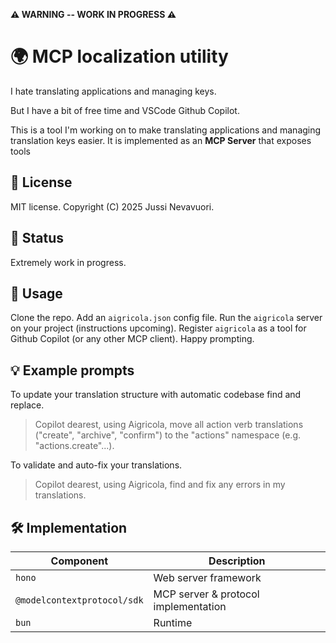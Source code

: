 **⚠️ WARNING -- WORK IN PROGRESS ⚠️**

# 🌍 MCP localization utility

I hate translating applications and managing keys.

But I have a bit of free time and VSCode Github Copilot.

This is a tool I'm working on to make translating applications and managing translation keys easier. It is implemented as an **MCP Server** that exposes tools

## 📄 License

MIT license. Copyright (C) 2025 Jussi Nevavuori.

## 🚧 Status

Extremely work in progress.

## 🚀 Usage

Clone the repo. Add an `aigricola.json` config file. Run the `aigricola` server on your project (instructions upcoming). Register `aigricola` as a tool for Github Copilot (or any other MCP client). Happy prompting.

## 💡 Example prompts

To update your translation structure with automatic codebase find and replace.

> Copilot dearest, using Aigricola, move all action verb translations ("create", "archive", "confirm") to the "actions" namespace (e.g. "actions.create"...).

To validate and auto-fix your translations.

> Copilot dearest, using Aigricola, find and fix any errors in my translations.

## 🛠️ Implementation

| Component                   | Description                          |
| --------------------------- | ------------------------------------ |
| `hono`                      | Web server framework                 |
| `@modelcontextprotocol/sdk` | MCP server & protocol implementation |
| `bun`                       | Runtime                              |
